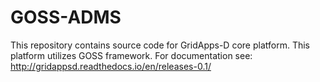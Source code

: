 # GOSS-ADMS

This repository contains source code for GridApps-D core platform. This platform utilizes GOSS framework. 
For documentation see: http://gridappsd.readthedocs.io/en/releases-0.1/

